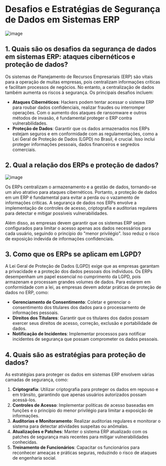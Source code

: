 # Desafios e Estratégias de Segurança de Dados em Sistemas ERP
![image](https://github.com/user-attachments/assets/22295adf-fd9b-42a2-a449-e41e885e7414)

## 1. Quais são os desafios da segurança de dados em sistemas ERP: ataques cibernéticos e proteção de dados?

Os sistemas de Planejamento de Recursos Empresariais (ERP) são vitais para a operação de muitas empresas, pois centralizam informações críticas e facilitam processos de negócios. No entanto, a centralização de dados também aumenta os riscos à segurança. Os principais desafios incluem:

- **Ataques Cibernéticos**: Hackers podem tentar acessar o sistema ERP para roubar dados confidenciais, realizar fraudes ou interromper operações. Com o aumento dos ataques de ransomware e outros métodos de invasão, é fundamental proteger o ERP contra vulnerabilidades.
- **Proteção de Dados**: Garantir que os dados armazenados nos ERPs estejam seguros e em conformidade com as regulamentações, como a Lei Geral de Proteção de Dados (LGPD) no Brasil, é crucial. Isso inclui proteger informações pessoais, dados financeiros e segredos comerciais.

## 2. Qual a relação dos ERPs e proteção de dados?

![image](https://github.com/user-attachments/assets/05e8d8b0-d3f1-4346-bc5e-f6781a456e08)


Os ERPs centralizam o armazenamento e a gestão de dados, tornando-se um alvo atrativo para ataques cibernéticos. Portanto, a proteção de dados em um ERP é fundamental para evitar a perda ou o vazamento de informações críticas. A segurança de dados nos ERPs envolve a implementação de controles de acesso, criptografia e auditorias regulares para detectar e mitigar possíveis vulnerabilidades.

Além disso, as empresas devem garantir que os sistemas ERP sejam configurados para limitar o acesso apenas aos dados necessários para cada usuário, seguindo o princípio do "menor privilégio". Isso reduz o risco de exposição indevida de informações confidenciais.

## 3. Como que os ERPs se aplicam em LGPD?

A Lei Geral de Proteção de Dados (LGPD) exige que as empresas garantam a privacidade e a proteção dos dados pessoais dos indivíduos. Os ERPs desempenham um papel essencial no cumprimento da LGPD, pois armazenam e processam grandes volumes de dados. Para estarem em conformidade com a lei, as empresas devem adotar práticas de proteção de dados no ERP, como:

- **Gerenciamento de Consentimento**: Coletar e gerenciar o consentimento dos titulares dos dados para o processamento de informações pessoais.
- **Direitos dos Titulares**: Garantir que os titulares dos dados possam exercer seus direitos de acesso, correção, exclusão e portabilidade de dados.
- **Notificação de Incidentes**: Implementar processos para notificar incidentes de segurança que possam comprometer os dados pessoais.

## 4. Quais são as estratégias para proteção de dados?

As estratégias para proteger os dados em sistemas ERP envolvem várias camadas de segurança, como:

1. **Criptografia**: Utilizar criptografia para proteger os dados em repouso e em trânsito, garantindo que apenas usuários autorizados possam acessá-los.
2. **Controles de Acesso**: Implementar políticas de acesso baseadas em funções e o princípio do menor privilégio para limitar a exposição de informações.
3. **Auditorias e Monitoramento**: Realizar auditorias regulares e monitorar o sistema para detectar atividades suspeitas ou anômalas.
4. **Atualizações e Patches**: Manter o sistema ERP atualizado com os patches de segurança mais recentes para mitigar vulnerabilidades conhecidas.
5. **Treinamento de Funcionários**: Capacitar os funcionários para reconhecer ameaças e práticas seguras, reduzindo o risco de ataques de engenharia social.


